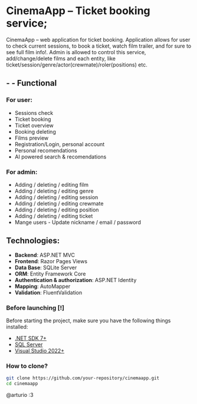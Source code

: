 # CinemaApp – Ticket booking service;  

CinemaApp – web application for ticket booking. Application allows for user to check current sessions, to book a ticket, watch film trailer, and for sure to see full film info!. Admin is allowed to control this service, add/change/delete films and each entity, like ticket/session/genre/actor(crewmate)/roler(positions) etc.

## - - Functional

### For user:  
- Sessions check  
- Ticket booking 
- Ticket overview  
- Booking deleting
- Films preview
- Registration/Login, personal account
- Personal recomendations
- AI powered search & recomendations


### For admin:  
- Adding / deleting / editing film
- Adding / deleting / editing genre
- Adding / deleting / editing session
- Adding / deleting / editing crewmate
- Adding / deleting / editing position
- Adding / deleting / editing ticket
- Mange users - Update nickname / email / password 

## Technologies:

- **Backend**: ASP.NET MVC
- **Frontend**: Razor Pages Views
- **Data Base**: SQLite Server  
- **ORM**: Entity Framework Core  
- **Authentication & authorization**: ASP.NET Identity  
- **Mapping**: AutoMapper  
- **Validation**: FluentValidation

### Before launching [!]  
Before starting the project, make sure you have the following things installed:  
- [.NET SDK 7+](https://dotnet.microsoft.com/download)  
- [SQL Server](https://www.microsoft.com/en-us/sql-server/sql-server-downloads)  
- [Visual Studio 2022+](https://visualstudio.microsoft.com/)  

### How to clone?  
```sh
git clone https://github.com/your-repository/cinemaapp.git
cd cinemaapp
```
@arturio :3
